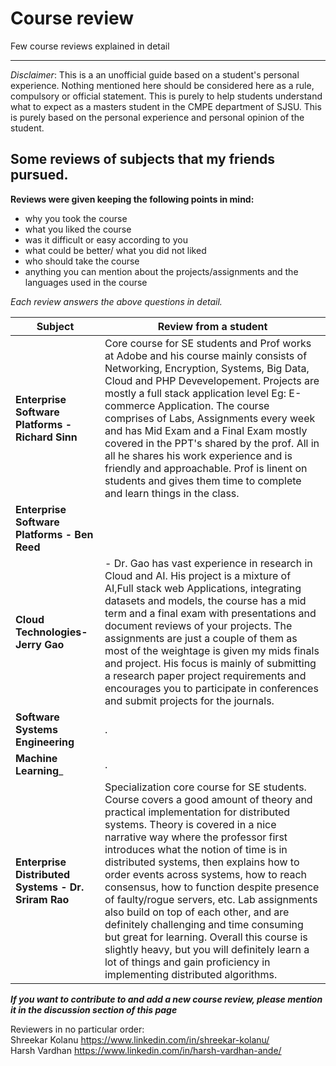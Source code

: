 
# Course review
Few course reviews explained in detail

- - - -
*Disclaimer*: This is a an unofficial guide based on a student's personal experience. Nothing mentioned here should be considered here as a rule, compulsory or official statement. This is purely to help students understand what to expect as a masters student in the CMPE department of SJSU. This is purely based on the personal experience and personal opinion of the student.


## Some reviews of subjects that my friends pursued.
__Reviews were given keeping the following points in mind:__
- why you took the course
- what you liked the course
- was it difficult or easy according to you
- what could be better/ what you did not liked
- who should take the course
- anything you can mention about the projects/assignments and the languages used in the course </br>

*Each review answers the above questions in detail.*

| Subject                                           | Review from a student|
|---------------------------------------------------|----------------------|
| __Enterprise Software Platforms - Richard Sinn__  | Core course for SE students and Prof works at Adobe and his course mainly consists of Networking, Encryption, Systems, Big Data, Cloud and PHP Devevelopement. Projects are mostly a full stack application level Eg: E-commerce Application. The course comprises of Labs, Assignments every week and has Mid Exam and a Final Exam mostly covered in the PPT's shared by the prof. All in all he shares his work experience and is friendly and approachable. Prof is linent on students and gives them time to complete and learn things in the class.|
| __Enterprise Software Platforms - Ben Reed__      |  |
| __Cloud Technologies-Jerry Gao__                  | - Dr. Gao has vast experience in research in Cloud and AI. His project is a mixture of AI,Full stack web Applications, integrating datasets and models, the course has a mid term and a final exam with presentations and document reviews of your projects. The assignments are just a couple of them as most of the weightage is given my mids finals and project. His focus is mainly of submitting a research paper project requirements and encourages you to participate in conferences and submit projects for the journals.|
| __Software Systems Engineering__                  | .|
| __Machine Learning___                             | .|
| __Enterprise Distributed Systems - Dr. Sriram Rao__ | Specialization core course for SE students. Course covers a good amount of theory and practical implementation for distributed systems. Theory is covered in a nice narrative way where the professor first introduces what the notion of time is in distributed systems, then explains how to order events across systems, how to reach consensus, how to function despite presence of faulty/rogue servers, etc. Lab assignments also build on top of each other, and are definitely challenging and time consuming but great for learning. Overall this course is slightly heavy, but you will definitely learn a lot of things and gain proficiency in implementing distributed algorithms.



__*If you want to contribute to and add a new course review, please mention it in the discussion section of this page*__

Reviewers in no particular order: </br>
Shreekar Kolanu https://www.linkedin.com/in/shreekar-kolanu/ </br>
Harsh Vardhan https://www.linkedin.com/in/harsh-vardhan-ande/ </br>
